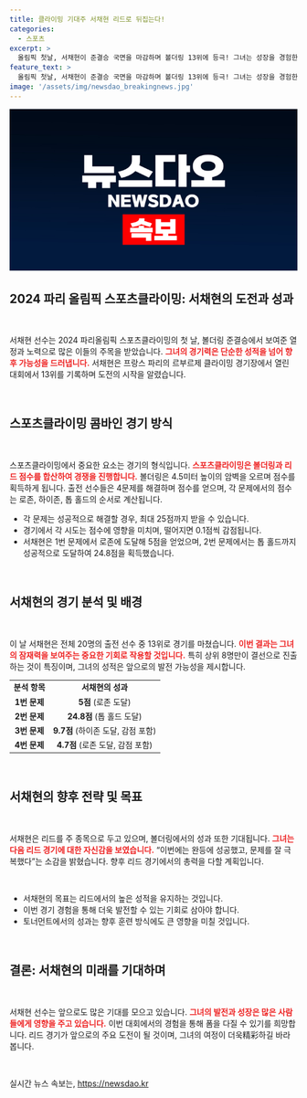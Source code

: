 ```yaml
---
title: 클라이밍 기대주 서채현 리드로 뒤집는다!
categories:
  - 스포츠
excerpt: >
  올림픽 첫날, 서채현이 준결승 국면을 마감하며 볼더링 13위에 등극! 그녀는 성장을 경험한 이번 경기를 통해 올림픽 리드에 대한 자신감을 드러냈습니다. 기대 속에 이어질 리드 경기, 그녀의 도전이 주목받고 있습니다!
feature_text: >
  올림픽 첫날, 서채현이 준결승 국면을 마감하며 볼더링 13위에 등극! 그녀는 성장을 경험한 이번 경기를 통해 올림픽 리드에 대한 자신감을 드러냈습니다. 기대 속에 이어질 리드 경기, 그녀의 도전이 주목받고 있습니다!
image: '/assets/img/newsdao_breakingnews.jpg'
---
```


<p><img src="/assets/img/newsdao_breakingnews.jpg" alt="firstkoreanews 속보" /></p>

<h2 data-ke-size="size26">2024 파리 올림픽 스포츠클라이밍: 서채현의 도전과 성과</h2>

<p data-ke-size="size16">&nbsp;</p>

<p>서채현 선수는 2024 파리올림픽 스포츠클라이밍의 첫 날, 볼더링 준결승에서 보여준 열정과 노력으로 많은 이들의 주목을 받았습니다. <b><span style="color: #ee2323;">그녀의 경기력은 단순한 성적을 넘어 향후 가능성을 드러냅니다.</span></b> 서채현은 프랑스 파리의 르부르제 클라이밍 경기장에서 열린 대회에서 13위를 기록하며 도전의 시작을 알렸습니다. </p>

<p data-ke-size="size16">&nbsp;</p>

<h2 data-ke-size="size26">스포츠클라이밍 콤바인 경기 방식</h2>

<p data-ke-size="size16">&nbsp;</p>

<p>스포츠클라이밍에서 중요한 요소는 경기의 형식입니다. <b><span style="color: #ee2323;">스포츠클라이밍은 볼더링과 리드 점수를 합산하여 경쟁을 진행합니다.</span></b> 볼더링은 4.5미터 높이의 암벽을 오르며 점수를 획득하게 됩니다. 출전 선수들은 4문제를 해결하며 점수를 얻으며, 각 문제에서의 점수는 로존, 하이존, 톱 홀드의 순서로 계산됩니다.</p>

<ul>
  <li>각 문제는 성공적으로 해결할 경우, 최대 25점까지 받을 수 있습니다.</li>
  <li>경기에서 각 시도는 점수에 영향을 미치며, 떨어지면 0.1점씩 감점됩니다.</li>
  <li>서채현은 1번 문제에서 로존에 도달해 5점을 얻었으며, 2번 문제에서는 톱 홀드까지 성공적으로 도달하여 24.8점을 획득했습니다.</li>
</ul>

<p data-ke-size="size16">&nbsp;</p>

<h2 data-ke-size="size26">서채현의 경기 분석 및 배경</h2>

<p data-ke-size="size16">&nbsp;</p>

<p>이 날 서채현은 전체 20명의 출전 선수 중 13위로 경기를 마쳤습니다. <b><span style="color: #ee2323;">이번 결과는 그녀의 잠재력을 보여주는 중요한 기회로 작용할 것입니다.</span></b> 특히 상위 8명만이 결선으로 진출하는 것이 특징이며, 그녀의 성적은 앞으로의 발전 가능성을 제시합니다.</p>

<table>
<tr>
  <td style="text-align: center; height: 17px;"><b>분석 항목</b></td>
  <td style="text-align: center; height: 17px;"><b>서채현의 성과</b></td>
</tr>
<tr>
  <td style="text-align: center; height: 17px;"><b>1번 문제</b></td>
  <td style="text-align: center; height: 17px;"><b>5점</b> (로존 도달)</td>
</tr>
<tr>
  <td style="text-align: center; height: 17px;"><b>2번 문제</b></td>
  <td style="text-align: center; height: 17px;"><b>24.8점</b> (톱 홀드 도달)</td>
</tr>
<tr>
  <td style="text-align: center; height: 17px;"><b>3번 문제</b></td>
  <td style="text-align: center; height: 17px;"><b>9.7점</b> (하이존 도달, 감점 포함)</td>
</tr>
<tr>
  <td style="text-align: center; height: 17px;"><b>4번 문제</b></td>
  <td style="text-align: center; height: 17px;"><b>4.7점</b> (로존 도달, 감점 포함)</td>
</tr>
</table>

<p data-ke-size="size16">&nbsp;</p>

<h2 data-ke-size="size26">서채현의 향후 전략 및 목표</h2>

<p data-ke-size="size16">&nbsp;</p>

<p>서채현은 리드를 주 종목으로 두고 있으며, 볼더링에서의 성과 또한 기대됩니다. <b><span style="color: #ee2323;">그녀는 다음 리드 경기에 대한 자신감을 보였습니다.</span></b> “이번에는 완등에 성공했고, 문제를 잘 극복했다”는 소감을 밝혔습니다. 향후 리드 경기에서의 총력을 다할 계획입니다.</p>

<p data-ke-size="size16">&nbsp;</p>

<ul>
  <li>서채현의 목표는 리드에서의 높은 성적을 유지하는 것입니다.</li>
  <li>이번 경기 경험을 통해 더욱 발전할 수 있는 기회로 삼아야 합니다.</li>
  <li>토너먼트에서의 성과는 향후 훈련 방식에도 큰 영향을 미칠 것입니다.</li>
</ul>

<p data-ke-size="size16">&nbsp;</p>

<h2 data-ke-size="size26">결론: 서채현의 미래를 기대하며</h2>

<p data-ke-size="size16">&nbsp;</p>

<p>서채현 선수는 앞으로도 많은 기대를 모으고 있습니다. <b><span style="color: #ee2323;">그녀의 발전과 성장은 많은 사람들에게 영향을 주고 있습니다.</span></b> 이번 대회에서의 경험을 통해 폼을 다질 수 있기를 희망합니다. 리드 경기가 앞으로의 주요 도전이 될 것이며, 그녀의 여정이 더욱精彩하길 바라봅니다.</p>

<p data-ke-size="size16">&nbsp;</p>
실시간 뉴스 속보는, <a href="https://newsdao.kr" rel="dofollow">https://newsdao.kr</a>


